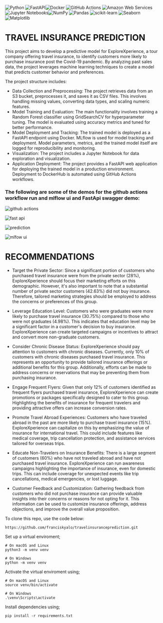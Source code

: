 ![Python](https://img.shields.io/badge/Python-3776AB?style=for-the-badge&logo=python&logoColor=white) ![FastAPI](https://img.shields.io/badge/FastAPI-Fast_API_Framework-green?logo=fastapi&logoColor=white)![Docker](https://img.shields.io/badge/Docker-Containerization-blue?logo=docker&logoColor=white) ![GitHub Actions](https://img.shields.io/badge/GitHub_Actions-Continuous_Integration-orange?logo=github-actions&logoColor=white) ![Amazon Web Services](https://img.shields.io/badge/AWS-Amazon_Web_Services-orange?logo=amazon-aws&logoColor=white) ![Jupyter Notebooks](https://img.shields.io/badge/Jupyter-Notebooks-orange?logo=jupyter&logoColor=white)![NumPy](https://img.shields.io/badge/NumPy-Scientific_Computing-blue?logo=numpy&logoColor=white) ![Pandas](https://img.shields.io/badge/Pandas-Data_Manipulation-lightblue?logo=pandas&logoColor=white) ![scikit-learn](https://img.shields.io/badge/scikit--learn-Machine_Learning-lightblueblue?logo=scikit-learn&logoColor=orange) ![Seaborn](https://img.shields.io/badge/Seaborn-Data_Visualization-yellow?) ![Matplotlib](https://img.shields.io/badge/Matplotlib-Data_Visualization-blue?)

# TRAVEL INSURANCE PREDICTION

This project aims to develop a predictive model for ExploreXperience, a tour company offering travel insurance, to identify customers more likely to purchase insurance post the Covid-19 pandemic. By analyzing past sales data, the project leverages machine learning techniques to create a model that predicts customer behavior and preferences.

The project structure includes:

* Data Collection and Preprocessing: The project retrieves data from an S3 bucket, preprocesses it, and saves it as CSV files. This involves handling missing values, converting data types, and scaling numeric features.
* Model Training and Evaluation: The main functionality involves training a Random Forest classifier using GridSearchCV for hyperparameter tuning. The model is evaluated using accuracy metrics and tuned for better performance.
* Model Deployment and Tracking: The trained model is deployed as a FastAPI endpoint using Docker. MLflow is used for model tracking and deployment. Model parameters, metrics, and the trained model itself are logged for reproducibility and monitoring.
* Visualization: The project includes a Jupyter Notebook for data exploration and visualization.
* Application Deployment: The project provides a FastAPI web application for deploying the trained model in a production environment. Deployment to DockerHub is automated using GitHub Actions workflows.

### The following are some of the demos for the github actions workflow run and mlflow ui and FastApi swagger demo:

![github actions](https://github.com/franciskyalo/travelinsuranceprediction/assets/94622826/8e8d0d89-738e-4273-9e77-37575d22216a)


![fast api](https://github.com/franciskyalo/travelinsuranceprediction/assets/94622826/1290dc42-7989-4418-9d8e-680b4aa8e154)



![prediction](https://github.com/franciskyalo/travelinsuranceprediction/assets/94622826/df1c041c-cb3e-4932-a7a8-e4f2b92822b4)



![mlfow ui](https://github.com/franciskyalo/travelinsuranceprediction/assets/94622826/4f46745a-af4a-45da-9c4a-a9422d82eb8f)



# RECOMMENDATIONS 

* Target the Private Sector: Since a significant portion of customers who purchased travel insurance were from the private sector (28%), ExploreXperience should focus their marketing efforts on this demographic. However, it's also important to note that a substantial number of private sector customers (42.63%) did not buy insurance. Therefore, tailored marketing strategies should be employed to address the concerns or preferences of this group.

* Leverage Education Level: Customers who were graduates were more likely to purchase travel insurance (30.75%) compared to those who were not graduates (4.98%). This indicates that education level may be a significant factor in a customer's decision to buy insurance. ExploreXperience can create targeted campaigns or incentives to attract and convert more non-graduate customers.

* Consider Chronic Disease Status: ExploreXperience should pay attention to customers with chronic diseases. Currently, only 10% of customers with chronic diseases purchased travel insurance. This represents an opportunity to provide tailored insurance offerings or additional benefits for this group. Additionally, efforts can be made to address concerns or reservations that may be preventing them from purchasing insurance.

* Engage Frequent Flyers: Given that only 12% of customers identified as frequent flyers purchased travel insurance, ExploreXperience can create promotions or packages specifically designed to cater to this group. Highlighting the benefits of insurance for frequent travelers and providing attractive offers can increase conversion rates.

* Promote Travel Abroad Experiences: Customers who have traveled abroad in the past are more likely to purchase travel insurance (15%). ExploreXperience can capitalize on this by emphasizing the value of insurance for international travel. This could include features like medical coverage, trip cancellation protection, and assistance services tailored for overseas trips.

* Educate Non-Travelers on Insurance Benefits: There is a large segment of customers (60%) who have not traveled abroad and have not purchased travel insurance. ExploreXperience can run awareness campaigns highlighting the importance of insurance, even for domestic trips. This can include coverage for unexpected events like trip cancellations, medical emergencies, or lost luggage.

* Customer Feedback and Customization: Gathering feedback from customers who did not purchase insurance can provide valuable insights into their concerns or reasons for not opting for it. This information can be used to customize insurance offerings, address objections, and improve the overall value proposition.

 
To clone this repo, use the code below:
```
https://github.com/franciskyalo/travelinsuranceprediction.git
```

Set up a virtual enviroment;

```
# On macOS and Linux
python3 -m venv venv

# On Windows
python -m venv venv

```


Activate the virtual enviroment using;

```
# On macOS and Linux
source venv/bin/activate

# On Windows
.\venv\Scripts\activate

```

Install dependencies using;

```
pip install -r requirements.txt

```




